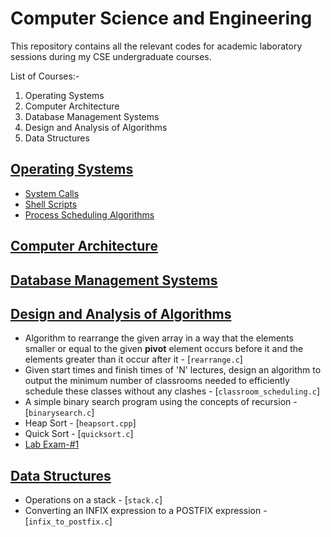 # Computer Science and Engineering

This repository contains all the relevant codes for academic laboratory sessions during my CSE undergraduate courses.

List of Courses:-<br>
1. Operating Systems<br>
2. Computer Architecture<br>
3. Database Management Systems<br>
4. Design and Analysis of Algorithms<br>
5. Data Structures<br>

## [Operating Systems](https://github.com/harshitbudhraja/CSE-Practicals/tree/master/Operating%20Systems)

* [System Calls](https://github.com/harshitbudhraja/CSE-Practicals/tree/master/Operating%20Systems/System%20Calls)
* [Shell Scripts](https://github.com/harshitbudhraja/CSE-Practicals/tree/master/Operating%20Systems/Shell%20Scripts)
* [Process Scheduling Algorithms](https://github.com/harshitbudhraja/CSE-Practicals/tree/master/Operating%20Systems/Scheduling%20Algorithms)

## [Computer Architecture](https://github.com/harshitbudhraja/CSE-Practicals/tree/master/Computer%20Architecture)

## [Database Management Systems](https://github.com/harshitbudhraja/CSE-Practicals/tree/master/DBMS)

## [Design and Analysis of Algorithms](https://github.com/harshitbudhraja/CSE-Practicals/tree/master/Algorithms)

* Algorithm to rearrange the given array in a way that the elements smaller or equal to the given **pivot** element occurs before it and the elements greater than it occur after it - [`rearrange.c`]
* Given start times and finish times of 'N' lectures, design an algorithm to output the minimum number of classrooms needed to efficiently schedule these classes without any clashes - [`classroom_scheduling.c`]
* A simple binary search program using the concepts of recursion - [`binarysearch.c`]
* Heap Sort - [`heapsort.cpp`]
* Quick Sort - [`quicksort.c`]
* [Lab Exam-#1](https://github.com/harshitbudhraja/CSE-Practicals/tree/master/Algorithms/Lab%20Exam-%231)

## [Data Structures](https://github.com/harshitbudhraja/CSE-Practicals/tree/master/Data%20Structures)

* Operations on a stack - [`stack.c`]
* Converting an INFIX expression to a POSTFIX expression - [`infix_to_postfix.c`]
